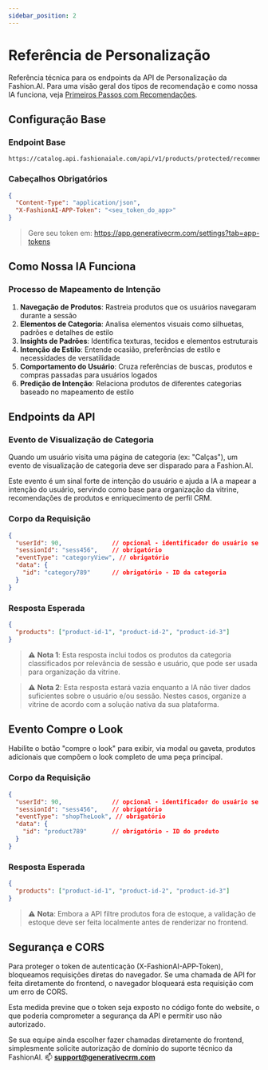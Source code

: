 ```yaml
---
sidebar_position: 2
---
```


# Referência de Personalização

Referência técnica para os endpoints da API de Personalização da Fashion.AI. Para uma visão geral dos tipos de recomendação e como nossa IA funciona, veja [Primeiros Passos com Recomendações](../user-guide/getting-started).

## Configuração Base

### Endpoint Base
```
https://catalog.api.fashionaiale.com/api/v1/products/protected/recommendation
```

### Cabeçalhos Obrigatórios
```json
{
  "Content-Type": "application/json",
  "X-FashionAI-APP-Token": "<seu_token_do_app>"
}
```

> Gere seu token em: https://app.generativecrm.com/settings?tab=app-tokens

## Como Nossa IA Funciona

### Processo de Mapeamento de Intenção

1. **Navegação de Produtos**: Rastreia produtos que os usuários navegaram durante a sessão
2. **Elementos de Categoria**: Analisa elementos visuais como silhuetas, padrões e detalhes de estilo
3. **Insights de Padrões**: Identifica texturas, tecidos e elementos estruturais
4. **Intenção de Estilo**: Entende ocasião, preferências de estilo e necessidades de versatilidade
5. **Comportamento do Usuário**: Cruza referências de buscas, produtos e compras passadas para usuários logados
6. **Predição de Intenção**: Relaciona produtos de diferentes categorias baseado no mapeamento de estilo

## Endpoints da API

### Evento de Visualização de Categoria

Quando um usuário visita uma página de categoria (ex: "Calças"), um evento de visualização de categoria deve ser disparado para a Fashion.AI.

Este evento é um sinal forte de intenção do usuário e ajuda a IA a mapear a intenção do usuário, servindo como base para organização da vitrine, recomendações de produtos e enriquecimento de perfil CRM.

### Corpo da Requisição

```json
{
  "userId": 90,              // opcional - identificador do usuário se autenticado
  "sessionId": "sess456",    // obrigatório
  "eventType": "categoryView", // obrigatório
  "data": {
    "id": "category789"      // obrigatório - ID da categoria
  }
}
```

### Resposta Esperada

```json
{
  "products": ["product-id-1", "product-id-2", "product-id-3"]
}
```

> ⚠️ **Nota 1**: Esta resposta inclui todos os produtos da categoria classificados por relevância de sessão e usuário, que pode ser usada para organização da vitrine.

> ⚠️ **Nota 2**: Esta resposta estará vazia enquanto a IA não tiver dados suficientes sobre o usuário e/ou sessão. Nestes casos, organize a vitrine de acordo com a solução nativa da sua plataforma.

## Evento Compre o Look

Habilite o botão "compre o look" para exibir, via modal ou gaveta, produtos adicionais que compõem o look completo de uma peça principal.

### Corpo da Requisição

```json
{
  "userId": 90,              // opcional - identificador do usuário se autenticado
  "sessionId": "sess456",    // obrigatório
  "eventType": "shopTheLook", // obrigatório
  "data": {
    "id": "product789"       // obrigatório - ID do produto
  }
}
```

### Resposta Esperada

```json
{
  "products": ["product-id-1", "product-id-2", "product-id-3"]
}
```

> ⚠️ **Nota**: Embora a API filtre produtos fora de estoque, a validação de estoque deve ser feita localmente antes de renderizar no frontend.

## Segurança e CORS

Para proteger o token de autenticação (X-FashionAI-APP-Token), bloqueamos requisições diretas do navegador. Se uma chamada de API for feita diretamente do frontend, o navegador bloqueará esta requisição com um erro de CORS.

Esta medida previne que o token seja exposto no código fonte do website, o que poderia comprometer a segurança da API e permitir uso não autorizado.

Se sua equipe ainda escolher fazer chamadas diretamente do frontend, simplesmente solicite autorização de domínio do suporte técnico da FashionAI. :mailbox: **support@generativecrm.com**